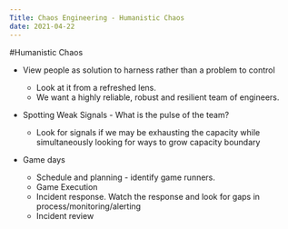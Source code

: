 ```yaml
---
Title: Chaos Engineering - Humanistic Chaos
date: 2021-04-22
---
```


#Humanistic Chaos
* View people as solution to harness rather than a problem to control
  * Look at it from a refreshed lens.
  * We want a highly reliable, robust and resilient team of engineers.

* Spotting Weak Signals - What is the pulse of the team?
  * Look for signals if we may be exhausting the capacity while simultaneously looking for ways to grow capacity boundary

* Game days
  * Schedule and planning - identify game runners.
  * Game Execution
  * Incident response. Watch the response and look for gaps in process/monitoring/alerting
  * Incident review  

